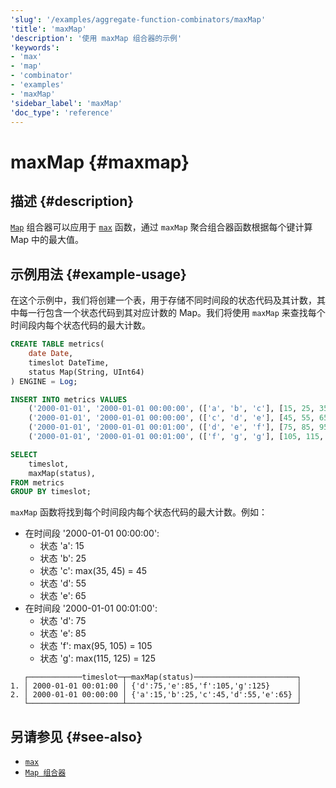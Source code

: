```yaml
---
'slug': '/examples/aggregate-function-combinators/maxMap'
'title': 'maxMap'
'description': '使用 maxMap 组合器的示例'
'keywords':
- 'max'
- 'map'
- 'combinator'
- 'examples'
- 'maxMap'
'sidebar_label': 'maxMap'
'doc_type': 'reference'
---
```



# maxMap {#maxmap}

## 描述 {#description}

[`Map`](/sql-reference/aggregate-functions/combinators#-map) 组合器可以应用于 [`max`](/sql-reference/aggregate-functions/reference/max) 函数，通过 `maxMap` 聚合组合器函数根据每个键计算 Map 中的最大值。

## 示例用法 {#example-usage}

在这个示例中，我们将创建一个表，用于存储不同时间段的状态代码及其计数，其中每一行包含一个状态代码到其对应计数的 Map。我们将使用 `maxMap` 来查找每个时间段内每个状态代码的最大计数。

```sql title="Query"
CREATE TABLE metrics(
    date Date,
    timeslot DateTime,
    status Map(String, UInt64)
) ENGINE = Log;

INSERT INTO metrics VALUES
    ('2000-01-01', '2000-01-01 00:00:00', (['a', 'b', 'c'], [15, 25, 35])),
    ('2000-01-01', '2000-01-01 00:00:00', (['c', 'd', 'e'], [45, 55, 65])),
    ('2000-01-01', '2000-01-01 00:01:00', (['d', 'e', 'f'], [75, 85, 95])),
    ('2000-01-01', '2000-01-01 00:01:00', (['f', 'g', 'g'], [105, 115, 125]));

SELECT
    timeslot,
    maxMap(status),
FROM metrics
GROUP BY timeslot;
```

`maxMap` 函数将找到每个时间段内每个状态代码的最大计数。例如：
- 在时间段 '2000-01-01 00:00:00':
  - 状态 'a': 15
  - 状态 'b': 25
  - 状态 'c': max(35, 45) = 45
  - 状态 'd': 55
  - 状态 'e': 65
- 在时间段 '2000-01-01 00:01:00':
  - 状态 'd': 75
  - 状态 'e': 85
  - 状态 'f': max(95, 105) = 105
  - 状态 'g': max(115, 125) = 125

```response title="Response"
   ┌────────────timeslot─┬─maxMap(status)───────────────────────┐
1. │ 2000-01-01 00:01:00 │ {'d':75,'e':85,'f':105,'g':125}      │
2. │ 2000-01-01 00:00:00 │ {'a':15,'b':25,'c':45,'d':55,'e':65} │
   └─────────────────────┴──────────────────────────────────────┘
```

## 另请参见 {#see-also}
- [`max`](/sql-reference/aggregate-functions/reference/max)
- [`Map 组合器`](/sql-reference/aggregate-functions/combinators#-map)
